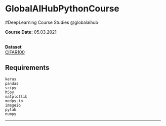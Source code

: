 # GlobalAIHubPythonCourse
#DeepLearning Course Studies @globalaihub


**Course Date:** 05.03.2021</br></br>

**Dataset** </br>
[CIFAR100](https://www.cs.toronto.edu/~kriz/cifar.html) </br>


## Requirements
```
keras
pandas
scipy
h5py
matplotlib
medpy.io
imageio
pylab
numpy
```
---

